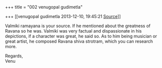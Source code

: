 +++
title = "002 venugopal gudimetla"

+++
[[venugopal gudimetla	2013-12-10, 19:45:21 [Source](https://groups.google.com/g/samskrita/c/fq_Q1D5HGW8)]]



Valmiki ramayana is your source. If he mentioned about the greatness of Ravana so he was. Valmiki was very factual and dispassionate in his depictions, if a character was great, he said so. As to him being musician or great artist, he composed Ravana shiva strotram, which you can research more.

Regards,  
Venu

